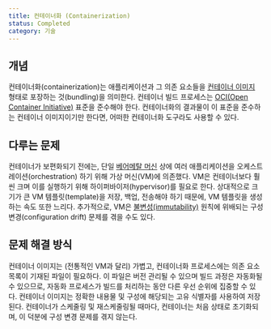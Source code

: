```yaml
---
title: 컨테이너화 (Containerization)
status: Completed
category: 기술
---
```


## 개념

컨테이너화(containerization)는 애플리케이션과 그 의존 요소들을 [컨테이너 이미지](/container-image/) 형태로 포장하는 것(bundling)을 의미한다. 컨테이너 빌드 프로세스는 [OCI(Open Container Initiative)](https://opencontainers.org) 표준을 준수해야 한다. 컨테이너화의 결과물이 이 표준을 준수하는 컨테이너 이미지이기만 한다면, 어떠한 컨테이너화 도구라도 사용할 수 있다.

## 다루는 문제

컨테이너가 보편화되기 전에는, 단일 [베어메탈 머신](/bare-metal-machine/) 상에 여러 애플리케이션을 오케스트레이션(orchestration) 하기 위해 가상 머신(VM)에 의존했다. VM은 컨테이너보다 훨씬 크며 이를 실행하기 위해 하이퍼바이저(hypervisor)를 필요로 한다. 상대적으로 크기가 큰 VM 템플릿(template)을 저장, 백업, 전송해야 하기 때문에, VM 템플릿을 생성하는 속도 또한 느리다. 추가적으로, VM은 [불변성(immutability)](/immutable-infrastructure/) 원칙에 위배되는 구성 변경(configuration drift) 문제를 겪을 수도 있다.

## 문제 해결 방식

컨테이너 이미지는 (전통적인 VM과 달리) 가볍고, 컨테이너화 프로세스에는 의존 요소 목록이 기재된 파일이 필요하다. 이 파일은 버전 관리될 수 있으며 빌드 과정은 자동화될 수 있으므로, 자동화 프로세스가 빌드를 처리하는 동안 다른 우선 순위에 집중할 수 있다. 컨테이너 이미지는 정확한 내용물 및 구성에 해당되는 고유 식별자를 사용하여 저장된다. 컨테이너가 스케줄링 및 재스케줄링될 때마다, 컨테이너는 처음 상태로 초기화되며, 이 덕분에 구성 변경 문제를 겪지 않는다.

